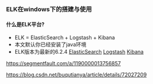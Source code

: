 

### ELK在windows下的搭建与使用

#### 什么是ELK平台?

- ELK = ElasticSearch + Logstash + Kibana
- 本文默认你已经安装了java环境
- ELK版本为最新的6.2.4
[ElasticSearch](elasticSearch/document.md)
[Logstash](logstash/document.md)
[Kibana](kibana/document.md)


https://segmentfault.com/a/1190000013756857

https://blog.csdn.net/buqutianya/article/details/72027209

